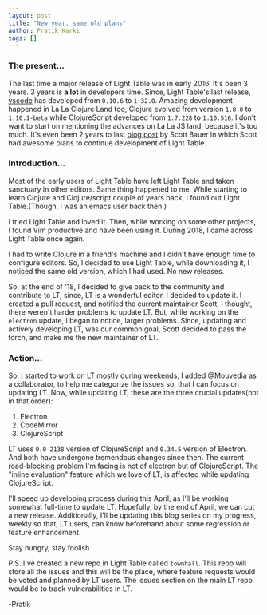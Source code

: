 ```yaml
---
layout: post
title: "New year, same old plans"
author: Pratik Karki
tags: []
---
```


### The present...

The last time a major release of Light Table was in early 2016.
It's been 3 years.
3 years is **a lot** in developers time. Since, Light Table's last release,
[vscode](https://code.visualstudio.com/) has developed from `0.10.6` to `1.32.0`.
Amazing development happened in La La Clojure Land too, Clojure evolved from
version `1.8.0` to `1.10.1-beta` while ClojureScript developed from `1.7.228` to
`1.10.516`. I don't want to start on mentioning the advances on La La JS land,
because it's too much. It's even been 2 years to last 
[blog post](http://lighttable.com/2017/01/27/light-table-roadmap-2017/)
by Scott Bauer in which Scott had awesome plans to continue development of
Light Table.

### Introduction...

Most of the early users of Light Table have left Light Table and taken sanctuary in
other editors. Same thing happened to me. While starting to learn Clojure and
Clojure/script couple of years back, I found out Light Table.(Though, I was an emacs
user back then.)

I tried Light Table and loved it. Then, while working on some other
projects, I found Vim productive and have been using it. During 2018, I came across
Light Table once again.

I had to write Clojure in a friend's machine and I didn't
have enough time to configure editors. So, I decided to use Light Table, while
downloading it, I noticed the same old version, which I had used. No new releases.

So, at the end of '18, I decided to give back to the community and contribute to LT,
since, LT is a wonderful editor, I decided to update it.
I created a pull request, and notified the current maintainer Scott, I thought,
there weren't harder problems to update LT. But, while working on the `electron`
update, I began to notice, larger problems. Since, updating and actively developing
LT, was our common goal, Scott decided to pass the torch, and make me the new
maintainer of LT.

### Action...

So, I started to work on LT mostly during weekends, I added @Mouvedia as a collaborator,
to help me categorize the issues so, that I can focus on updating LT.
Now, while updating LT, these are the three crucial updates(not in that order):
1. Electron
2. CodeMirror
3. ClojureScript

LT uses `0.0-2138` version of ClojureScript and `0.34.5` version of Electron. And both
have undergone tremendous changes since then. The current road-blocking problem I'm
facing is not of electron but of ClojureScript. The "inline evaluation" feature which
we love of LT, is affected while updating ClojureScript.

I'll speed up developing process during this April, as I'll be working somewhat full-time
to update LT. Hopefully, by the end of April, we can cut a new release.
Additionally, I'll be updating this blog series on my progress, weekly so that, LT users,
can know beforehand about some regression or feature enhancement.

Stay hungry, stay foolish.

P.S. I've created a new repo in Light Table called `townhall`.
This repo will store all the issues and this will be the place, where feature requests
would be voted and planned by LT users. The issues section on the main LT repo would be
to track vulnerabilities in LT.

-Pratik
